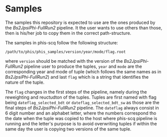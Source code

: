 # Samples

The samples this repository is expected to use are the ones produced by the
_Bs2JpsiPhi-FullRun2_ pipeline. It the user wants to use others than those,
then is his/her job to copy them in the correct path-structure.

The samples in phis-scq follow the following structure:
```
/path/to/phis/phis_samples/version/year/mode/flag.root
```
where `version` should be matched with the version of the _Bs2JpsiPhi-FullRun2_ pipeline
user to produce the tuples, `year` and `mode` are the corresponding year and mode of tuple
(which follows the same names as in _Bs2JpsiPhi-FullRun2_) and last `flag` which is a string
that identifies the nature of the tuple.

The `flag` changes in the first steps of the pipeline, namely during the reweighting
and reuctudton of the tuples. Tuples are first named with flag being `dateflag_selected_bdt` or 
`dateflag_selected_bdt_sw` as those are the final steps of _Bs2JpsiPhi-FullRun2_
pipeline. The `dateflag` always consist in 6 digit number and an alphabet letter,
where the numbers correspond tho the date when the tuple was copied  to the host
where phis-scq pipeline is running and the letter's purpose is to avoid 
overwriting tuples if within the same day the user is copying two versions of the same tuple.

